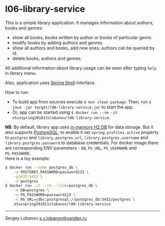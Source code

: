 # l06-library-service

This is a simple library application. It manages information about authors, books and genres:
 * show all books, books written by author or books of particular genre.
 * modify books by adding authors and genres.
 * show all authors and books, add new ones; authors can be queried by id.
 * delete books, authors and genres.
 
All additional information about library usage can be seen after typing `help` in library menu.

Also, application uses [Spring Shell](https://projects.spring.io/spring-shell/) interface.

How to run:
 * To build app from sources execute `$ mvn clean package`. 
Then, run `$ java -jar target/l06-library-service.jar` to start the app.
 * Or, app can be started using `$ docker run --rm -it otusspring201811slobanov/l06-library-service`.

__NB__: By default, library app uses [in-memory H2 DB](http://www.h2database.com) for data storage.
But it also supports [PostgreSQL](https://www.postgresql.org/); 
to enable it set `spring.profiles.active` property to `postgres` and
`library.postgres.url`, `library.postgres.username` and `library.postgres.password` to database credentials.
For docker image there are corresponding ENV parameters - `DB`, `PG_URL`, `PG_USERNAME` and `PG_PASSWORD`.
<br>
Here is a toy example:
```bash
$ docker run --name postgres_db \
    -e POSTGRES_PASSWORD=password123 \
    -p5432:5432 \
    -d postgres
$ docker run -it --rm --link=postgres_db \
    -e DB=postgres \
    -e PG_PASSWORD=password123 \
    -e PG_URL=jdbc:postgresql://postgres_db:5432/postgres \
    otusspring201811slobanov/l06-library-service
```
- - - -

Sergey Lobanov
[s.y.lobanov@yandex.ru](mailto:s.y.lobanov@yandex.ru?Subject=otus-springframework-2018-11-slobanov)
